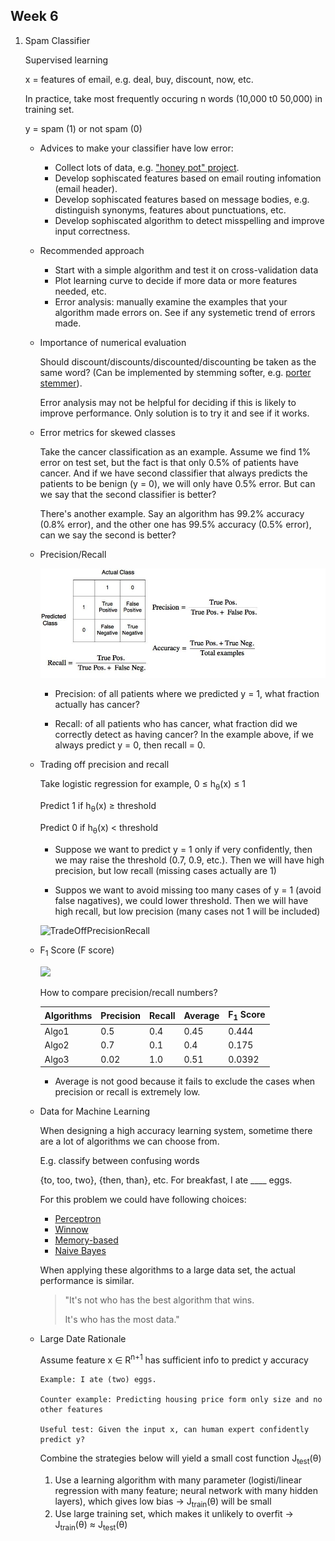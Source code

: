 ## Week 6
1. Spam Classifier

    Supervised learning
    
    x = features of email, e.g. deal, buy, discount, now, etc. 
    
    In practice, take most frequently occuring n words (10,000 t0 50,000) in training set.

    y = spam (1) or not spam (0)

    * Advices to make your classifier have low error:
        * Collect lots of data, e.g. ["honey pot" project](https://en.wikipedia.org/wiki/Project_Honey_Pot).
        * Develop sophiscated features based on email routing infomation (email header).
        * Develop sophiscated features based on message bodies, e.g. distinguish synonyms, features about punctuations, etc.
        * Develop sophiscated algorithm to detect misspelling and improve input correctness.
    * Recommended approach
        * Start with a simple algorithm and test it on cross-validation data
        * Plot learning curve to decide if more data or more features needed, etc.
        * Error analysis: manually examine the examples that your algorithm made errors on. See if any systemetic trend of errors made.
    * Importance of numerical evaluation
        
        Should discount/discounts/discounted/discounting be taken as the same word? (Can be implemented by stemming softer, e.g. [porter stemmer](https://tartarus.org/martin/PorterStemmer/)).

        Error analysis may not be helpful for deciding if this is likely to improve performance. Only solution is to try it and see if it works.

    * Error metrics for skewed classes
        
        Take the cancer classification as an example. Assume we find 1% error on test set, but the fact is that only 0.5% of patients have cancer. And if we have second classifier that always predicts the patients to be benign (y = 0), we will only have 0.5% error. But can we say that the second classifier is better?

        There's another example. Say an algorithm has 99.2% accuracy (0.8% error), and the other one has 99.5% accuracy (0.5% error), can we say the second is better?
    
    * Precision/Recall
    
        ![Precision/Recall](../images/Precision_Recall.jpg)
        
        * Precision: of all patients where we predicted y = 1, what fraction actually has cancer?

        * Recall: of all patients who has cancer, what fraction did we correctly detect as having cancer? In the example above, if we always predict y = 0, then recall = 0.

    * Trading off precision and recall
        
        Take logistic regression for example, 0 &le; h<sub>&theta;</sub>(x) &le; 1

        Predict 1 if h<sub>&theta;</sub>(x) &ge; threshold
        
        Predict 0 if h<sub>&theta;</sub>(x) < threshold

        * Suppose we want to predict y = 1 only if very confidently, then we may raise the threshold (0.7, 0.9, etc.). Then we will have high precision, but low recall (missing cases actually are 1)

        * Suppos we want to avoid missing too many cases of y = 1 (avoid false nagatives), we could lower threshold. Then we will have high recall, but low precision (many cases not 1 will be included)

        ![TradeOffPrecisionRecall](../images/TradeOffPrecsionRecall.png)

    * F<sub>1</sub> Score (F score)
        
        <img src="https://latex.codecogs.com/svg.latex?F_1Sore=2\frac{P\cdot{R}}{P+R}"/>
    
        How to compare precision/recall numbers?
        
        Algorithms|Precision|Recall|Average|F<sub>1</sub> Score
        -|-|-|-|-
        Algo1|0.5|0.4|0.45|0.444
        Algo2|0.7|0.1|0.4|0.175
        Algo3|0.02|1.0|0.51|0.0392

        * Average is not good because it fails to exclude the cases when precision or recall is extremely low.        
    * Data for Machine Learning
        
        When designing a high accuracy learning system, sometime there are a lot of algorithms we can choose from.

        E.g. classify between confusing words

        {to, too, two}, {then, than}, etc. For breakfast, I ate ____ eggs.

        For this problem we could have following choices:
        
         * [Perceptron](https://en.wikipedia.org/wiki/Perceptron)
         * [Winnow](https://en.wikipedia.org/wiki/Winnow_(algorithm))
         * [Memory-based](https://en.wikipedia.org/wiki/Instance-based_learning)
         * [Naive Bayes](https://en.wikipedia.org/wiki/Naive_Bayes_classifier)
         
        When applying these algorithms to a large data set, the actual performance is similar.
        
        > "It's not who has the best algorithm that wins. 
        >
        > It's who has the most data."

    * Large Date Rationale
        
        Assume feature x &isin; R<sup>n+1</sup> has sufficient info to predict y accuracy
            
          Example: I ate (two) eggs.

          Counter example: Predicting housing price form only size and no other features

          Useful test: Given the input x, can human expert confidently predict y?
        
        Combine the strategies below will yield a small cost function J<sub>test</sub>(&theta;)
        
         1. Use a learning algorithm with many parameter (logisti/linear regression with many feature; neural network with many hidden layers), which gives low bias &rarr; J<sub>train</sub>(&theta;) will be small
         2. Use large training set, which makes it unlikely to overfit &rarr; J<sub>train</sub>(&theta;) &asymp; J<sub>test</sub>(&theta;)
